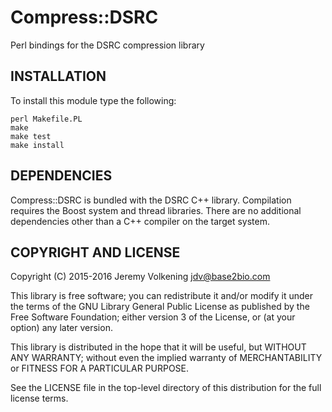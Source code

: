 Compress::DSRC
====

Perl bindings for the DSRC compression library

INSTALLATION
------------

To install this module type the following:

    perl Makefile.PL
    make
    make test
    make install


DEPENDENCIES
------------

Compress::DSRC is bundled with the DSRC C++ library. Compilation requires the
Boost system and thread libraries. There are no additional dependencies other
than a C++ compiler on the target system.


COPYRIGHT AND LICENSE
---------------------

Copyright (C) 2015-2016 Jeremy Volkening <jdv@base2bio.com>

This library is free software; you can redistribute it and/or modify it under
the terms of the GNU Library General Public License as published by the Free
Software Foundation; either version 3 of the License, or (at your option) any
later version.

This library is distributed in the hope that it will be useful, but WITHOUT ANY
WARRANTY; without even the implied warranty of MERCHANTABILITY or FITNESS FOR A
PARTICULAR PURPOSE.

See the LICENSE file in the top-level directory of this distribution for the
full license terms.
